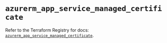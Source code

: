 # `azurerm_app_service_managed_certificate`

Refer to the Terraform Registry for docs: [`azurerm_app_service_managed_certificate`](https://registry.terraform.io/providers/hashicorp/azurerm/4.35.0/docs/resources/app_service_managed_certificate).
